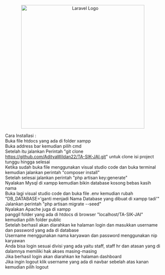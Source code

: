 <p align="center"><a href="https://laravel.com" target="_blank"><img src="https://raw.githubusercontent.com/laravel/art/master/logo-lockup/5%20SVG/2%20CMYK/1%20Full%20Color/laravel-logolockup-cmyk-red.svg" width="400" alt="Laravel Logo"></a></p>

Cara Installasi : </br>
Buka file htdocs yang ada di folder xampp </br>
Buka address bar kemudian pilih cmd </br>
Setelah itu jalankan Perintah "git clone https://github.com/AdityaWildan22/TA-SIK-JAI.git" untuk clone isi project tunggu hingga selesai </br>
Ketika sudah buka file menggunakan visual studio code dan buka terminal kemudian jalankan perintah "composer install" </br>
Setelah selesai jalankan perintah "php artisan key:generate" </br>
Nyalakan Mysql di xampp kemudian bikin database kosong bebas kasih nama  </br>
Buka lagi visual studio code dan buka file .env kemudian rubah "DB_DATABASE='ganti menjadi Nama Database yang dibuat di xampp tadi'" </br>
Jalankan perintah "php artisan migrate --seed" </br>
Nyalakan Apache juga di xampp </br>
panggil folder yang ada di htdocs di browser "localhost/TA-SIK-JAI" kemudian pilih folder public </br>
Setelah berhasil akan diarahkan ke halaman login dan masukkan username dan password yang ada di database </br>
Username menggunakan nama karyawan dan password menggunakan nip karyawan </br>
Anda bisa login sesuai divisi yang ada yaitu staff, staff hr dan atasan yang di dalamnya memiliki hak akses masing-masing </br>
Jika berhasil login akan diarahkan ke halaman dashboard </br>
Jika ingin logout klik username yang ada di navbar sebelah atas kanan kemudian pilih logout </br>
